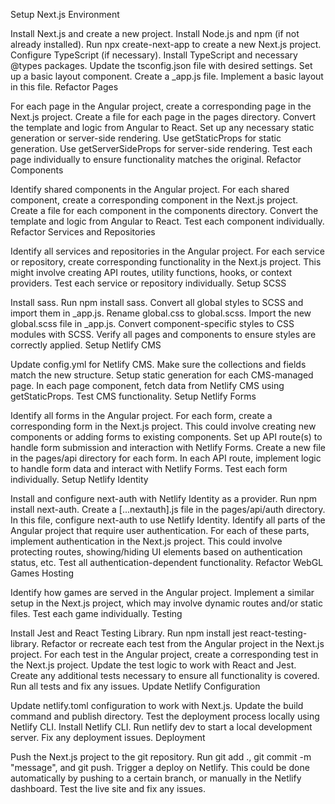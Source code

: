 Setup Next.js Environment

Install Next.js and create a new project.
Install Node.js and npm (if not already installed).
Run npx create-next-app to create a new Next.js project.
Configure TypeScript (if necessary).
Install TypeScript and necessary @types packages.
Update the tsconfig.json file with desired settings.
Set up a basic layout component.
Create a _app.js file.
Implement a basic layout in this file.
Refactor Pages

For each page in the Angular project, create a corresponding page in the Next.js project.
Create a file for each page in the pages directory.
Convert the template and logic from Angular to React.
Set up any necessary static generation or server-side rendering.
Use getStaticProps for static generation.
Use getServerSideProps for server-side rendering.
Test each page individually to ensure functionality matches the original.
Refactor Components

Identify shared components in the Angular project.
For each shared component, create a corresponding component in the Next.js project.
Create a file for each component in the components directory.
Convert the template and logic from Angular to React.
Test each component individually.
Refactor Services and Repositories

Identify all services and repositories in the Angular project.
For each service or repository, create corresponding functionality in the Next.js project.
This might involve creating API routes, utility functions, hooks, or context providers.
Test each service or repository individually.
Setup SCSS

Install sass.
Run npm install sass.
Convert all global styles to SCSS and import them in _app.js.
Rename global.css to global.scss.
Import the new global.scss file in _app.js.
Convert component-specific styles to CSS modules with SCSS.
Verify all pages and components to ensure styles are correctly applied.
Setup Netlify CMS

Update config.yml for Netlify CMS.
Make sure the collections and fields match the new structure.
Setup static generation for each CMS-managed page.
In each page component, fetch data from Netlify CMS using getStaticProps.
Test CMS functionality.
Setup Netlify Forms

Identify all forms in the Angular project.
For each form, create a corresponding form in the Next.js project.
This could involve creating new components or adding forms to existing components.
Set up API route(s) to handle form submission and interaction with Netlify Forms.
Create a new file in the pages/api directory for each form.
In each API route, implement logic to handle form data and interact with Netlify Forms.
Test each form individually.
Setup Netlify Identity

Install and configure next-auth with Netlify Identity as a provider.
Run npm install next-auth.
Create a [...nextauth].js file in the pages/api/auth directory.
In this file, configure next-auth to use Netlify Identity.
Identify all parts of the Angular project that require user authentication.
For each of these parts, implement authentication in the Next.js project.
This could involve protecting routes, showing/hiding UI elements based on authentication status, etc.
Test all authentication-dependent functionality.
Refactor WebGL Games Hosting

Identify how games are served in the Angular project.
Implement a similar setup in the Next.js project, which may involve dynamic routes and/or static files.
Test each game individually.
Testing

Install Jest and React Testing Library.
Run npm install jest react-testing-library.
Refactor or recreate each test from the Angular project in the Next.js project.
For each test in the Angular project, create a corresponding test in the Next.js project.
Update the test logic to work with React and Jest.
Create any additional tests necessary to ensure all functionality is covered.
Run all tests and fix any issues.
Update Netlify Configuration

Update netlify.toml configuration to work with Next.js.
Update the build command and publish directory.
Test the deployment process locally using Netlify CLI.
Install Netlify CLI.
Run netlify dev to start a local development server.
Fix any deployment issues.
Deployment

Push the Next.js project to the git repository.
Run git add ., git commit -m "message", and git push.
Trigger a deploy on Netlify.
This could be done automatically by pushing to a certain branch, or manually in the Netlify dashboard.
Test the live site and fix any issues.
